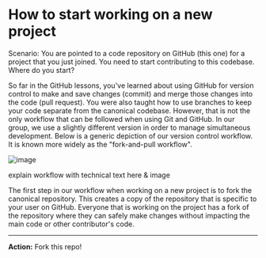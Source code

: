 # How to start working on a new project

Scenario: You are pointed to a code repository on GitHub (this one) for a project that you just joined. You need to start contributing to this codebase. Where do you start? 

So far in the GitHub lessons, you've learned about using GitHub for version control to make and save changes (commit) and merge those changes into the code (pull request). You were also taught how to use branches to keep your code separate from the canonical codebase. However, that is not the only workflow that can be followed when using Git and GitHub. In our group, we use a slightly different version in order to manage simultaneous development. Below is a generic depiction of our version control workflow. It is known more widely as the "fork-and-pull workflow".

![image](https://user-images.githubusercontent.com/13220910/81212295-4bf05a80-8f9a-11ea-8302-99a231f61480.png)

explain workflow with technical text here & image

The first step in our workflow when working on a new project is to fork the canonical repository. This creates a copy of the repository that is specific to your user on GitHub. Everyone that is working on the project has a fork of the repository where they can safely make changes without impacting the main code or other contributor's code.

----
**Action:** Fork this repo!
